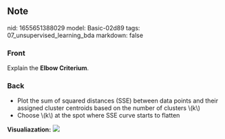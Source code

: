 ## Note
nid: 1655651388029
model: Basic-02d89
tags: 07_unsupervised_learning_bda
markdown: false

### Front
Explain the <b>Elbow Criterium</b>.

### Back
<ul>
  <li>Plot the sum of squared distances (SSE) between data points
  and their assigned cluster centroids based on the number of
  clusters \(k\)
  <li>Choose \(k\) at the spot where SSE curve starts to flatten
</ul><b>Visualiazation:</b> <img src= 
"paste-0524c4b679af4c5bae5fba7c6ba4c3937e3188e2.jpg">
